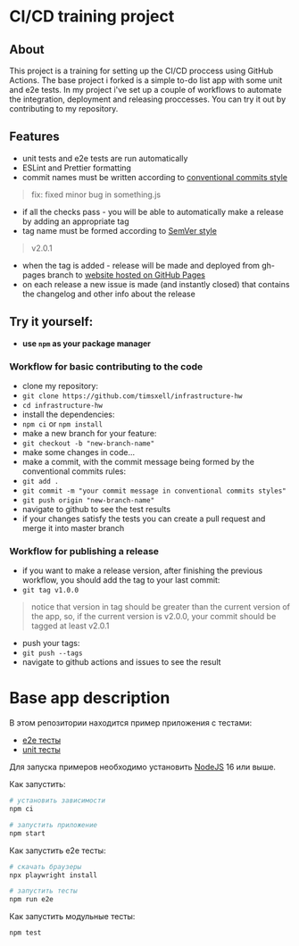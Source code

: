 # CI/CD training project

## About
This project is a training for setting up the CI/CD proccess using GitHub Actions.
The base project i forked is a simple to-do list app with some unit and e2e tests.
In my project i've set up a couple of workflows to automate the integration, deployment and releasing proccesses.
You can try it out by contributing to my repository.

## Features
 - unit tests and e2e tests are run automatically
 - ESLint and Prettier formatting
 - commit names must be written according to [conventional commits style](https://www.conventionalcommits.org/en/v1.0.0/)
 > fix: fixed minor bug in something.js
 - if all the checks pass - you will be able to automatically make a release by adding an appropriate tag
 - tag name must be formed according to [SemVer style](https://semver.org/)
 > v2.0.1
 - when the tag is added - release will be made and deployed from gh-pages branch to [website hosted on GitHub Pages](https://timsxell.github.io/infrastructure-hw)
 - on each release a new issue is made (and instantly closed) that contains the changelog and other info about the release

 ## Try it yourself:
 - **use `npm` as your package manager**

 ### Workflow for basic contributing to the code
 - clone my repository:
 - `git clone https://github.com/timsxell/infrastructure-hw`
- `cd infrastructure-hw`
- install the dependencies:
- `npm ci` or `npm install`
- make a new branch for your feature:
- `git checkout -b "new-branch-name"`
- make some changes in code...
- make a commit, with the commit message being formed by the conventional commits rules:
- `git add .`
- `git commit -m "your commit message in conventional commits styles"`
- `git push origin "new-branch-name"`
- navigate to github to see the test results
- if your changes satisfy the tests you can create a pull request and merge it into master branch

### Workflow for publishing a release
- if you want to make a release version, after finishing the previous workflow, you should add the tag to your last commit:
- `git tag v1.0.0`
> notice that version in tag should be greater than the current version of the app, so, if the current version is v2.0.0, your commit should be tagged at least v2.0.1
- push your tags:
- `git push --tags`
- navigate to github actions and issues to see the result



# Base app description
В этом репозитории находится пример приложения с тестами:

- [e2e тесты](e2e/example.spec.ts)
- [unit тесты](src/example.test.tsx)

Для запуска примеров необходимо установить [NodeJS](https://nodejs.org/en/download/) 16 или выше.

Как запустить:

```sh
# установить зависимости
npm ci

# запустить приложение
npm start
```

Как запустить e2e тесты:

```sh
# скачать браузеры
npx playwright install

# запустить тесты
npm run e2e
```

Как запустить модульные тесты:

```sh
npm test
```
